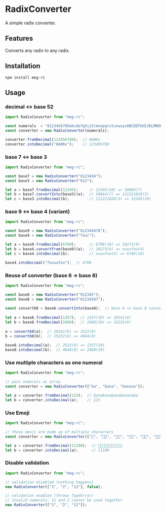 # RadixConverter
A simple radix converter.

## Features
Converts any radix to any radix.

## Installation
```shell
npm install meg-rc
```

## Usage
### decimal <-> base 52
```javascript
import RadixConverter from "meg-rc";

const numerals  = "0123456789abcdefghijklmnopqrstuvwxyzABCDEFGHIJKLMNOPQRSTUVWXYZ";
const converter = new RadixConverter(numerals);

converter.fromDecimal(123456789);  // 8m0Kx
converter.intoDecimal("8m0Kx");    // 123456789
```

### base 7 <-> base 3
```javascript
import RadixConverter from "meg-rc";

const base7 = new RadixConverter("0123456");
const base3 = new RadixConverter("012");

let a = base7.fromDecimal(12345);     // 12345(10) => 50664(7)
let b = base7.convertInto(base3)(a);  // 50664(7) => 121221020(3)
let c = base3.intoDecimal(b);         // 121221020(3) => 12345(10)
```

### base 9 <-> base 4 (variant)
```javascript
import RadixConverter from "meg-rc";

const base9 = new RadixConverter("012345678");
const base4 = new RadixConverter("four");

let a = base9.fromDecimal(6789);      // 6789(10) => 10273(9)
let b = base4.convertFrom(base9)(a);  // 10273(9) => ouuufoo(4)
let c = base4.intoDecimal(b);         // ouuufoo(4) => 6789(10)

base4.intoDecimal("fouuufoo");  // 6789
```

### Reuse of converter (base 6 -> base 8)
```javascript
import RadixConverter from "meg-rc";

const base6 = new RadixConverter("012345");
const base8 = new RadixConverter("01234567");
 
const convert68 = base6.convertInto(base8);  // base 6 => base 8 conversion function
 
let a = base6.fromDecimal(1357);  // 1357(10) => 10141(6)
let b = base6.fromDecimal(2468);  // 2468(10) => 15232(6)
 
a = convert68(a);  // 10141(6) => 2515(8)
b = convert68(b);  // 15232(6) => 4644(8)
 
base8.intoDecimal(a);  // 2515(8) => 1357(10)
base8.intoDecimal(b);  // 4644(8) => 2468(10)
```

### Use multiple characters as one numeral
```javascript
import RadixConverter from "meg-rc";

// pass numerals as array
const converter = new RadixConverter(["ba", "bana", "banana"]);

let a = converter.fromDecimal(123);  // banabanabanabananaba
let b = converter.intoDecimal(a);    // 123
```

### Use Emoji
```javascript
import RadixConverter from "meg-rc";

// these emoji are made up of multiple characters
const converter = new RadixConverter(["🧑", "🧑🏻", "🧑🏼", "🧑🏽", "🧑🏾", "🧑🏿"]);

let a = converter.fromDecimal(11190);  // 🧑🏻🧑🏼🧑🏽🧑🏾🧑🏿🧑
let b = converter.intoDecimal(a);      // 11190
```

### Disable validation
```javascript
import RadixConverter from "meg-rc";

// validation disabled (nothing happens)
new RadixConverter(["1", "2", "12"], false);

// validation enabled (throws TypeError)
// Invalid numerals: 12 and 2 cannot be used together 
new RadixConverter(["1", "2", "12"]);
```